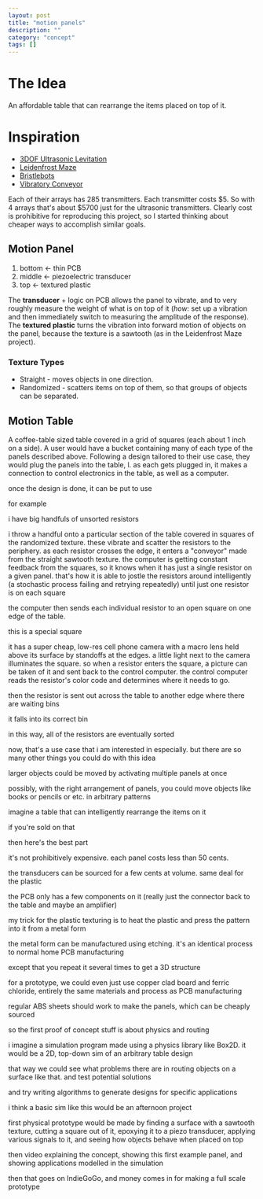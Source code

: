```yaml
---
layout: post
title: "motion panels"
description: ""
category: "concept"
tags: []
---
```


# The Idea

An affordable table that can rearrange the items placed on top of it.  

# Inspiration

* [3DOF Ultrasonic Levitation](http://96ochiai.ws/3DOFacoustic)
* [Leidenfrost Maze](http://youtube.com/watch?v=vPZ7sx3EwUY)
* [Bristlebots](http://www.youtube.com/watch?v=rUSTXUis_ys)
* [Vibratory Conveyor](http://www.youtube.com/watch?v=0eDWGMLf8dQ)

Each of their arrays has 285 transmitters. Each transmitter costs $5. So with 4 arrays that's about $5700 just for the ultrasonic transmitters.  Clearly cost is prohibitive for reproducing this project, so I started thinking about cheaper ways to accomplish similar goals.  

## Motion Panel

1. bottom <- thin PCB  
2. middle <- piezoelectric transducer  
3. top <- textured plastic  

The __transducer__ + logic on PCB allows the panel to vibrate, and to very roughly measure the weight of what is on top of it (_how:_ set up a vibration and then immediately switch to measuring the amplitude of the response).  The __textured plastic__ turns the vibration into forward motion of objects on the panel, because the texture is a sawtooth (as in the Leidenfrost Maze project).  

### Texture Types

* Straight - moves objects in one direction.
* Randomized - scatters items on top of them, so that groups of objects can be separated.

## Motion Table

A coffee-table sized table covered in a grid of squares (each about 1 inch on a side). A user would have a bucket containing many of each type of the panels described above.  Following a design tailored to their use case, they would plug the panels into the table, l. as each gets plugged in, it makes a connection to control electronics in the table, as well as a computer.  

once the design is done, it can be put to use  

for example  

i have big handfuls of unsorted resistors  

i throw a handful onto a particular section of the table covered in squares of the randomized texture. these vibrate and scatter the resistors to the periphery. as each resistor crosses the edge, it enters a "conveyor" made from the straight sawtooth texture. the computer is getting constant feedback from the squares, so it knows when it has just a single resistor on a given panel. that's how it is able to jostle the resistors around intelligently (a stochastic process failing and retrying repeatedly) until just one resistor is on each square  

the computer then sends each individual resistor to an open square on one edge of the table.  

this is a special square  

it has a super cheap, low-res cell phone camera with a macro lens held above its surface by standoffs at the edges. a little light next to the camera illuminates the square. so when a resistor enters the square, a picture can be taken of it and sent back to the control computer. the control computer reads the resistor's color code and determines where it needs to go.  

then the resistor is sent out across the table to another edge where there are waiting bins  

it falls into its correct bin  

in this way, all of the resistors are eventually sorted  

now, that's a use case that i am interested in especially. but there are so many other things you could do with this idea  

larger objects could be moved by activating multiple panels at once  

possibly, with the right arrangement of panels, you could move objects like books or pencils or etc. in arbitrary patterns  

imagine a table that can intelligently rearrange the items on it  

if you're sold on that  

then here's the best part  

it's not prohibitively expensive. each panel costs less than 50 cents.  

the transducers can be sourced for a few cents at volume. same deal for the plastic  

the PCB only has a few components on it (really just the connector back to the table and maybe an amplifier)  

my trick for the plastic texturing is to heat the plastic and press the pattern into it from a metal form  

the metal form can be manufactured using etching. it's an identical process to normal home PCB manufacturing  

except that you repeat it several times to get a 3D structure  

for a prototype, we could even just use copper clad board and ferric chloride, entirely the same materials and process as PCB manufacturing  

regular ABS sheets should work to make the panels, which can be cheaply sourced  

so the first proof of concept stuff is about physics and routing  

i imagine a simulation program made using a physics library like Box2D. it would be a 2D, top-down sim of an arbitrary table design  

that way we could see what problems there are in routing objects on a surface like that. and test potential solutions  

and try writing algorithms to generate designs for specific applications  

i think a basic sim like this would be an afternoon project  

first physical prototype would be made by finding a surface with a sawtooth texture, cutting a square out of it, epoxying it to a piezo transducer, applying various signals to it, and seeing how objects behave when placed on top  

then video explaining the concept, showing this first example panel, and showing applications modelled in the simulation  

then that goes on IndieGoGo, and money comes in for making a full scale prototype
